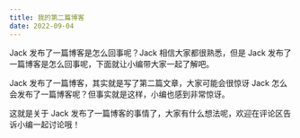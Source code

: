 ```yaml
---
title: 我的第二篇博客
date: 2022-09-04
---
```


Jack 发布了一篇博客是怎么回事呢？Jack 相信大家都很熟悉，但是 Jack 发布了一篇博客是怎么回事呢，下面就让小编带大家一起了解吧。

Jack 发布了一篇博客，其实就是写了第二篇文章，大家可能会很惊讶 Jack 怎么会发布了一篇博客呢？但事实就是这样，小编也感到非常惊讶。

这就是关于 Jack 发布了一篇博客的事情了，大家有什么想法呢，欢迎在评论区告诉小编一起讨论哦！
